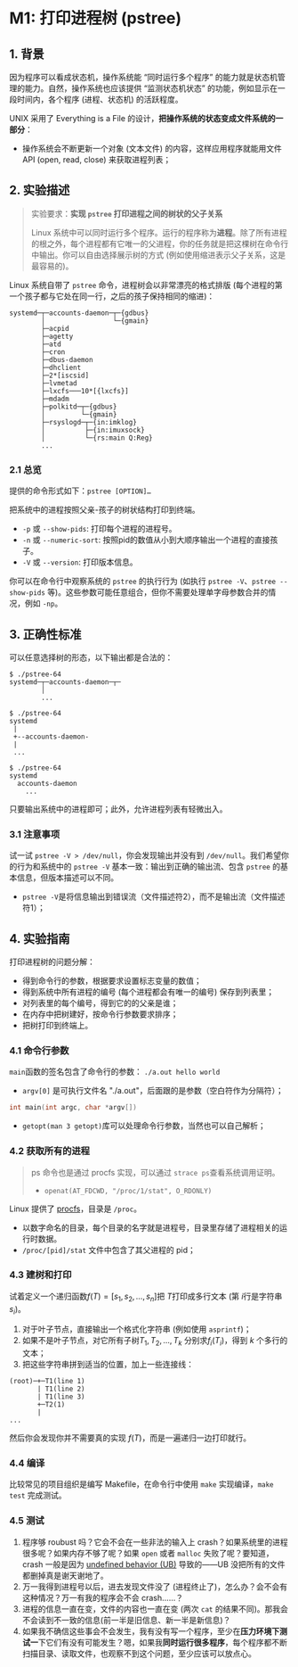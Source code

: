 # M1: 打印进程树 (pstree)

## 1. 背景

因为程序可以看成状态机，操作系统能 “同时运行多个程序” 的能力就是状态机管理的能力。自然，操作系统也应该提供 “监测状态机状态” 的功能，例如显示在一段时间内，各个程序 (进程、状态机) 的活跃程度。

UNIX 采用了 Everything is a File 的设计，**把操作系统的状态变成文件系统的一部分**：

- 操作系统会不断更新一个对象 (文本文件) 的内容，这样应用程序就能用文件 API (open, read, close) 来获取进程列表；

## 2. 实验描述

> 实验要求：**实现 `pstree` 打印进程之间的树状的父子关系**
>
> Linux 系统中可以同时运行多个程序。运行的程序称为**进程**。除了所有进程的根之外，每个进程都有它唯一的父进程，你的任务就是把这棵树在命令行中输出。你可以自由选择展示树的方式 (例如使用缩进表示父子关系，这是最容易的)。

Linux 系统自带了 `pstree` 命令，进程树会以非常漂亮的格式排版 (每个进程的第一个孩子都与它处在同一行，之后的孩子保持相同的缩进)：

```
systemd─┬─accounts-daemon─┬─{gdbus}
        │                 └─{gmain}
        ├─acpid
        ├─agetty
        ├─atd
        ├─cron
        ├─dbus-daemon
        ├─dhclient
        ├─2*[iscsid]
        ├─lvmetad
        ├─lxcfs───10*[{lxcfs}]
        ├─mdadm
        ├─polkitd─┬─{gdbus}
        │         └─{gmain}
        ├─rsyslogd─┬─{in:imklog}
        │          ├─{in:imuxsock}
        │          └─{rs:main Q:Reg}
        ...
```

### 2.1 总览

提供的命令形式如下：`pstree [OPTION]…`

把系统中的进程按照父亲-孩子的树状结构打印到终端。

- `-p` 或 `--show-pids`: 打印每个进程的进程号。
- `-n` 或 `--numeric-sort`: 按照pid的数值从小到大顺序输出一个进程的直接孩子。
- `-V` 或 `--version`: 打印版本信息。

你可以在命令行中观察系统的 `pstree` 的执行行为 (如执行 `pstree -V`、`pstree --show-pids` 等)。这些参数可能任意组合，但你不需要处理单字母参数合并的情况，例如 `-np`。

## 3. 正确性标准

可以任意选择树的形态，以下输出都是合法的：

```
$ ./pstree-64
systemd─┬─accounts-daemon─┬─
        │
        ...

$ ./pstree-64
systemd
 |
 +--accounts-daemon-
 |
 ...

$ ./pstree-64
systemd
  accounts-daemon
    ...
```

只要输出系统中的进程即可；此外，允许进程列表有轻微出入。

### 3.1 注意事项

试一试 `pstree -V > /dev/null`，你会发现输出并没有到 `/dev/null`。我们希望你的行为和系统中的 `pstree -V` 基本一致：输出到正确的输出流、包含 `pstree` 的基本信息，但版本描述可以不同。

- `pstree -V`是将信息输出到错误流（文件描述符2），而不是输出流（文件描述符1）；

## 4. 实验指南

打印进程树的问题分解：

- 得到命令行的参数，根据要求设置标志变量的数值；
- 得到系统中所有进程的编号 (每个进程都会有唯一的编号) 保存到列表里；
- 对列表里的每个编号，得到它的的父亲是谁；
- 在内存中把树建好，按命令行参数要求排序；
- 把树打印到终端上。

### 4.1 命令行参数

`main`函数的签名包含了命令行的参数： `./a.out hello world`

- `argv[0]` 是可执行文件名 "./a.out"，后面跟的是参数（空白符作为分隔符）；

```c
int main(int argc, char *argv[])
```

- `getopt(man 3 getopt)`库可以处理命令行参数，当然也可以自己解析；

### 4.2 获取所有的进程

> ps 命令也是通过 procfs 实现，可以通过 `strace ps`查看系统调用证明。
>
> - `openat(AT_FDCWD, "/proc/1/stat", O_RDONLY) `

Linux 提供了 [procfs](https://en.wikipedia.org/wiki/Procfs)，目录是 `/proc`。

- 以数字命名的目录，每个目录的名字就是进程号，目录里存储了进程相关的运行时数据。
- `/proc/[pid]/stat` 文件中包含了其父进程的 pid；

### 4.3 建树和打印

试着定义一个递归函数$f(T)=[s_1,s_2,…,s_n]$把 $T$打印成多行文本 (第 $i$行是字符串 $s_i$)。

1. 对于叶子节点，直接输出一个格式化字符串 (例如使用 `asprintf`)；
2. 如果不是叶子节点，对它所有子树$T_1,T_2,...,T_k$ 分别求$f_i(T_i)$，得到 $k$ 个多行的文本；
3. 把这些字符串拼到适当的位置，加上一些连接线：

```
(root)─+─T1(line 1)
       | T1(line 2)
       | T1(line 3)
       +─T2(1)
       |
...
```

然后你会发现你并不需要真的实现 $f(T)$，而是一遍递归一边打印就行。



### 4.4 编译

比较常见的项目组织是编写 Makefile，在命令行中使用 `make` 实现编译，`make test` 完成测试。



### 4.5 测试

1. 程序够 roubust 吗？它会不会在一些非法的输入上 crash？如果系统里的进程很多呢？如果内存不够了呢？如果 `open` 或者 `malloc` 失败了呢？要知道，crash 一般是因为 [undefined behavior (UB)](https://en.wikipedia.org/wiki/Undefined_behavior) 导致的——UB 没把所有的文件都删掉真是谢天谢地了。
2. 万一我得到进程号以后，进去发现文件没了 (进程终止了)，怎么办？会不会有这种情况？万一有我的程序会不会 crash……？
3. 进程的信息一直在变，文件的内容也一直在变 (两次 `cat` 的结果不同)。那我会不会读到不一致的信息(前一半是旧信息、新一半是新信息)？
4. 如果我不确信这些事会不会发生，我有没有写一个程序，至少在**压力环境下测试一**下它们有没有可能发生？嗯，如果我**同时运行很多程序**，每个程序都不断扫描目录、读取文件，也观察不到这个问题，至少应该可以放点心。